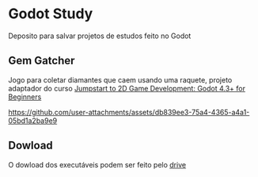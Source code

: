# Godot Study
 Deposito para salvar projetos de estudos feito no Godot

 ## Gem Gatcher

Jogo para coletar diamantes que caem usando uma raquete, projeto adaptador do curso [Jumpstart to 2D Game Development: Godot 4.3+ for Beginners](https://www.udemy.com/course/jumpstart-to-2d-game-development-godot-4-for-beginners/?couponCode=SKILLS4SALEA)

https://github.com/user-attachments/assets/db839ee3-75a4-4365-a4a1-05bd1a2ba9e9

## Dowload

O dowload dos executáveis podem ser feito pelo [drive](https://drive.google.com/drive/folders/1sgTGxibUeIMy7yguTCwmhvf90Uh-cakV?usp=sharing) 
